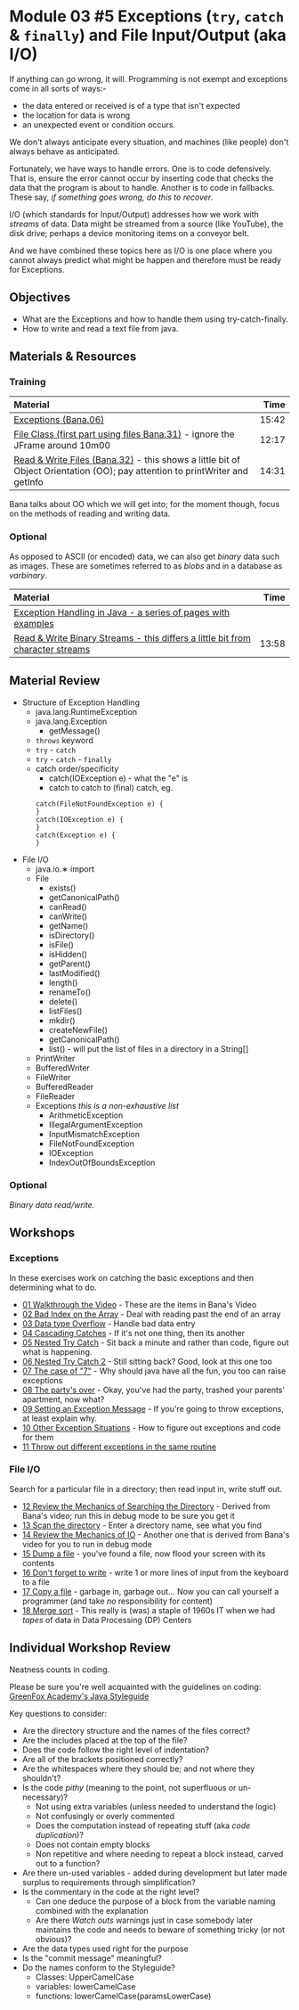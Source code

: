 # Module 03 #5 Exceptions (`try`, `catch` &amp; `finally`) and File Input/Output (aka I/O)
If anything can go wrong, it will.   Programming is not exempt and exceptions come in all sorts of ways:-
- the data entered or received is of a type that isn't expected
- the location for data is wrong
- an unexpected event or condition occurs.

We don't always anticipate every situation, and machines (like people) don't always behave as anticipated.

Fortunately, we have ways to handle errors.  One is to code defensively.  That is, ensure the error cannot occur by inserting code that  checks the data that the program is about to handle.  Another is to code in fallbacks.  These say, *if something goes wrong, do this to recover*.

I/O (which standards for Input/Output) addresses how we work with *streams* of data.  Data might be streamed from a source (like YouTube), the disk drive; perhaps a device monitoring items on a conveyor belt.  

And we have combined these topics here as I/O is one place where you cannot always predict what might be happen and therefore must be ready for Exceptions.  

## Objectives
 - What are the Exceptions and how to handle them using try-catch-finally.
 - How to write and read a text file from java.

## Materials & Resources

### Training
| Material | Time |
|:-------- |-----:|
|[Exceptions (Bana.06)](https://www.youtube.com/watch?v=EWj60p8esD0)|15:42|
|[File Class (first part using files Bana.31)](https://www.youtube.com/watch?v=o9F73FU2vzs) - ignore the JFrame around 10m00|12:17|
|[Read & Write Files (Bana.32)](https://www.youtube.com/watch?v=D_WDuwnaobg) - this shows a little bit of Object Orientation (OO); pay attention to printWriter and getInfo|14:31|

Bana talks about OO which we will get into; for the moment though, focus on the methods of reading and writing data.  

### Optional
As opposed to ASCII (or encoded) data, we can also get *binary* data such as images.  These are sometimes referred to as *blobs* and in a database as *varbinary*.

| Material | Time |
|:-------- |-----:|
|[Exception Handling in Java - a series of pages with examples](http://beginnersbook.com/2013/04/try-catch-in-java/)||
|[Read & Write Binary Streams - this differs a little bit from character streams](https://www.youtube.com/watch?v=X81XIVaMWCQ)|13:58|

## Material Review
- Structure of Exception Handling
  - java.lang.RuntimeException
  - java.lang.Exception
    - getMessage()
  - `throws` keyword
  - `try` - `catch`
  - `try` - `catch` - `finally`
  - catch order/specificity
    - catch(IOException e) - what the "e" is
    - catch to catch to (final) catch, eg.
    ```
    catch(FileNotFoundException e) {
    }
    catch(IOException e) {
    }
    catch(Exception e) {
    }
    ```
- File I/O
  - java.io.&lowast; import
  - File
    - exists()
    - getCanonicalPath()
    - canRead()
    - canWrite()
    - getName()
    - isDirectory()
    - isFile()
    - isHidden()
    - getParent()
    - lastModified()
    - length()
    - renameTo()
    - delete()
    - listFiles()
    - mkdir()
    - createNewFile()
    - getCanonicalPath()
    - list() - will put the list of files in a directory in a String[]
  - PrintWriter
  - BufferedWriter
  - FileWriter
  - BufferedReader
  - FileReader
  - Exceptions *this is a non-exhaustive list*
    - ArithmeticException
    - IllegalArgumentException
    - InputMismatchException
    - FileNotFoundException
    - IOException
    - IndexOutOfBoundsException

### Optional
*Binary data read/write.*

## Workshops
### Exceptions
In these exercises work on catching the basic exceptions and then determining what to do.
- [01 Walkthrough the Video](workshop/Workshop01.java) - These are the items in Bana's Video
- [02 Bad Index on the Array](workshop/Workshop02.java) - Deal with reading past the end of an array
- [03 Data type Overflow](workshop/Workshop03.java) - Handle bad data entry
- [04 Cascading Catches](workshop/Workshop04.java) - If it's not one thing, then its another
- [05 Nested Try Catch](workshop/Workshop05.java) - Sit back a minute and rather than code, figure out what is happening.
- [06 Nested Try Catch 2](workshop/Workshop06.java) - Still sitting back?  Good, look at this one too
- [07 The case of "7"](workshop/Workshop07.java) - Why should java have all the fun, you too can raise exceptions
- [08 The party's over](workshop/Workshop08.java) - Okay, you've had the party, trashed your parents' apartment, now what?
- [09 Setting an Exception Message](workshop/Workshop09.java) - If you're going to throw exceptions, at least explain why.
- [10 Other Exception Situations](workshop/Workshop10.java) - How to figure out exceptions and code for them
- [11 Throw out different exceptions in the same routine](workshop/Workshop11.java)

### File I/O
Search for a particular file in a directory; then read input in, write stuff out.
- [12 Review the Mechanics of Searching the Directory](workshop/Workshop12.java) - Derived from Bana's video; run this in debug mode to be sure you get it
- [13 Scan the directory](workshop/Workshop13.java) - Enter a directory name, see what you find
- [14 Review the Mechanics of IO](workshop/Workshop14.java) - Another one that is derived from Bana's video for you to run in debug mode
- [15 Dump a file](workshop/Workshop15.java) - you've found a file, now flood your screen with its contents
- [16 Don't forget to write](workshop/Workshop16.java) - write 1 or more lines of input from the keyboard to a file
- [17 Copy a file](workshop/Workshop17.java) - garbage in, garbage out...  Now you can call yourself a programmer (and take *no* responsibility for content)
- [18 Merge sort](workshop/Workshop18.java) - This really is (was) a staple of 1960s IT when we had *tapes* of data in Data Processing (DP) Centers


## Individual Workshop Review
Neatness counts in coding.

Please be sure you're well acquainted with the guidelines on coding: [GreenFox Academy's Java Styleguide](../../styleguide/java.md)

Key questions to consider:
- Are the directory structure and the names of the files correct?
- Are the includes placed at the top of the file?
- Does the code follow the right level of indentation?
- Are all of the brackets positioned correctly?
- Are the whitespaces where they should be; and not where they shouldn't?
- Is the code *pithy* (meaning to the point, not superfluous or un-necessary)?
  - Not using extra variables (unless needed to understand the logic)
  - Not confusingly or overly commented
  - Does the computation instead of repeating stuff (aka *code duplication*)?
  - Does not contain empty blocks
  - Non repetitive and where needing to repeat a block instead, carved out to a function?
- Are there un-used variables - added during development but later made surplus to requirements through simplification?
- Is the commentary in the code at the right level?
  - Can one deduce the purpose of a block from the variable naming combined with the explanation
  - Are there *Watch outs* warnings just in case somebody later maintains the code and needs to beware of something tricky (or not obvious)?
- Are the data types used right for the purpose
- Is the "commit message" meaningful?
- Do the names conform to the Styleguide?
    - Classes: UpperCamelCase
    - variables: lowerCamelCase
    - functions: lowerCamelCase(paramsLowerCase)
